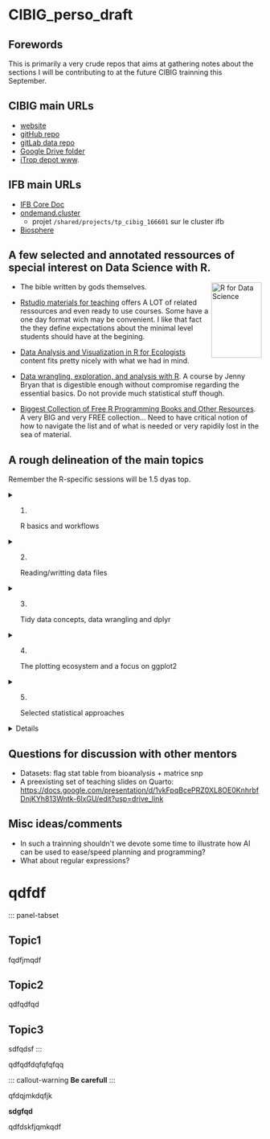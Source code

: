 # CIBIG_perso_draft

## Forewords

This is primarily a very crude repos that aims at gathering notes about the sections I will be contributing to at the future CIBIG trainning this September.

## CIBIG main URLs

  - [website](https://cibig-wave.github.io/)
  - [gitHub repo](https://github.com/CIBiG-wave/cibig-wave.github.io/tree/gh-pages)
  - [gitLab data repo](https://forge.ird.fr/diade/cibig-wave-data)
  - [Google Drive folder](https://drive.google.com/drive/folders/1ohTyaFYsGwPAy_Sv7UvCDlEZj9SV-9bB?usp=drive_link)
  - [iTrop depot www](https://itrop.ird.fr/trainingts/).
  
## IFB main URLs

  - [IFB Core Doc](https://ifb-elixirfr.gitlab.io/cluster/doc/)
  - [ondemand.cluster](https://ondemand.cluster.france-bioinformatique.fr/)
    * projet `/shared/projects/tp_cibig_166601` sur le cluster ifb
  - [Biosphere](https://biosphere.france-bioinformatique.fr/)
  

  

## A few selected and annotated ressources of special interest on Data Science with R.

-   [<img src="https://r4ds.hadley.nz/cover.jpg" alt="R for Data Science" style="float:right" width="100" height="150"/>](https://r4ds.hadley.nz) The bible written by gods themselves.

-   [Rstudio materials for teaching](https://education.rstudio.com/teach/materials/) offers A LOT of related ressources and even ready to use courses. Some have a one day format wich may be convenient. I like that fact the they define expectations about the minimal level students should have at the begining.

- [Data Analysis and Visualization in R for Ecologists](https://datacarpentry.org/R-ecology-lesson/index.html) content fits pretty nicely with what we had in mind.

-   [Data wrangling, exploration, and analysis with R](https://stat545.com/?utm_source=perplexity). A course by Jenny Bryan that is digestible enough without compromise regarding the essential basics. Do not provide much statistical stuff though.

-   [Biggest Collection of Free R Programming Books and Other Resources](https://github.com/javedali99/r-resources-for-data-science). A very BIG and very FREE collection... Need to have critical notion of how to navigate the list and of what is needed or very rapidily lost in the sea of material.

## A rough delineation of the main topics

Remember the R-specific sessions will be 1.5 dyas top.

<details>

<summary>

1.  R basics and workflows

    </summary>

-   what makes R special? Vectorized Functions, pipes?,

-   R studio a dedicated IDE: main features including accessing packages documentation. Take advantage of this to ask students to find the R syntax for concepts that have been covered in the previous "algo" section.

-   packages ecosystemS: CRAN, bioconductor, rOpenSci, Tidyverse ... -\> R-universe system

-   Learning `R` *or* `tidyverse` philosophy [?](https://bitsofanalytics.org/posts/base-vs-tidy/)

    </details>

<details>

<summary>

2.  Reading/writting data files

    </summary>

    </details>

<details>

<summary>

3.  Tidy data concepts, data wrangling and dplyr

    </summary>

    </details>

<details>

<summary>

4.  The plotting ecosystem and a focus on ggplot2

    </summary>

    </details>

<details>

<summary>

5.  Selected statistical approaches

    </summary>

    </details>

<details>

1.  A touch on R for genomics

    </summary>

    </details>

## Questions for discussion with other mentors

-  Datasets: flag stat table from bioanalysis + matrice snp
-  A preexisting set of teaching slides on Quarto: https://docs.google.com/presentation/d/1vkFpqBcePRZ0XL8OE0KnhrbfDnjKYh813Wntk-6lxGU/edit?usp=drive_link





## Misc ideas/comments

-   In such a trainning shouldn't we devote some time to illustrate how AI can be used to ease/speed planning and programming?
-   What about regular expressions?

# qdfdf

::: panel-tabset
## Topic1

fqdfjmqdf

## Topic2

qdfqdfqd

## Topic3

sdfqdsf
:::

qdfqdfdqfqfqfqq

::: callout-warning
**Be carefull**
:::

qfdqjmkdqfjk

**sdgfqd**

qdfdskfjqmkqdf

